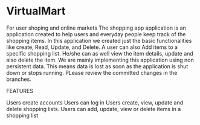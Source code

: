 # VirtualMart
For user shoping and online markets
The shopping app application is an application created to help users and everyday people keep track of the shopping items. In this application we created just the basic functionalities like create, Read, Update, and Delete. A user can also Add items to a specific shopping list. He/she can as well view the item details, update and also delete the item. We are mainly implementing this application using non persistent data. This means data is lost as soon as the application is shut down or stops running. PLease review the committed changes in the branches.

FEATURES

Users create accounts Users can log in Users create, view, update and delete shopping lists. Users can add, update, view or delete items in a shopping list
